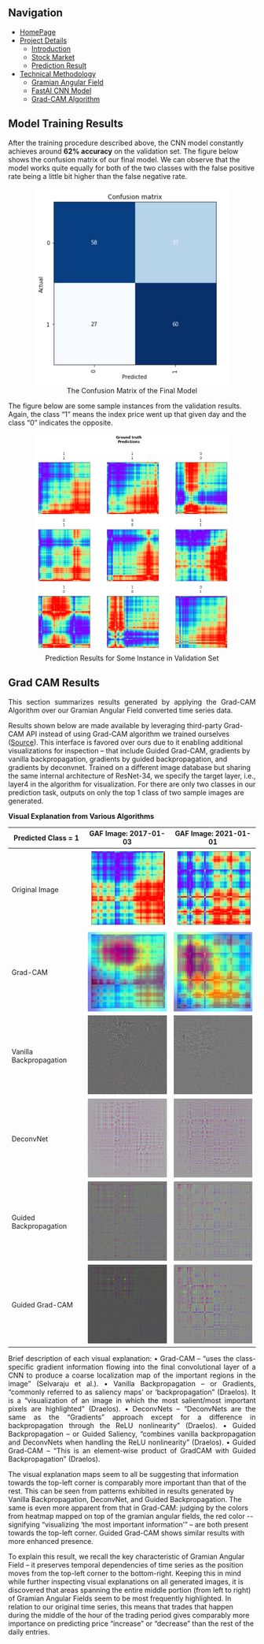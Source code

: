 ## Navigation 
- <a href = "https://connielee99.github.io/Explainable-AI-in-Finance">HomePage</a>
- <a href = "https://connielee99.github.io/Explainable-AI-in-Finance/abstract">Project Details</a>
  - <a href = "https://connielee99.github.io/Explainable-AI-in-Finance/introduction">Introduction</a>
  - <a href = "https://connielee99.github.io/Explainable-AI-in-Finance/stockmarket">Stock Market</a>
  - <a href = "https://connielee99.github.io/Explainable-AI-in-Finance/result">Prediction Result</a>
- <a href = "https://connielee99.github.io/Explainable-AI-in-Finance/methodology">Technical Methodology</a>
	- <a href = "https://connielee99.github.io/Explainable-AI-in-Finance/gaf">Gramian Angular Field</a> 
	- <a href = "https://connielee99.github.io/Explainable-AI-in-Finance/fastai">FastAI CNN Model</a>
	- <a href = "https://connielee99.github.io/Explainable-AI-in-Finance/gradcam">Grad-CAM Algorithm</a>

## Model Training Results

After the training procedure described above, the CNN model constantly achieves around **62% accuracy** on the validation set. The figure below shows the confusion matrix of our final model. We can observe that the model works quite equally for both of the two classes with the false positive rate being a little bit higher than the false negative rate.

<p align="center">
    <img src="img/report_img/confusion_matrix.png" alt="layers arch" width=400>
    <br>The Confusion Matrix of the Final Model

The figure below are some sample instances from the validation results. Again, the class “1” means the index price went up that given day and the class “0” indicates the opposite.
    
<p align="center">
    <img src="img/report_img/cnn_results.png" alt="layers arch" width=400>
    <br>Prediction Results for Some Instance in Validation Set
	
</p>

## Grad CAM Results
<p align='justify'>
This section summarizes results generated by applying the Grad-CAM Algorithm over our Gramian Angular Field converted time series data. <br>

Results shown below are made available by leveraging third-party Grad-CAM API instead of using Grad-CAM algorithm we trained ourselves (<a href = https://github.com/kazuto1011/grad-cam-pytorch#demo-1>Source</a>). This interface is favored over ours due to it enabling additional visualizations for inspection – that include Guided Grad-CAM, gradients by vanilla backpropagation, gradients by guided backpropagation, and gradients by deconvnet. Trained on a different image database but sharing the same internal architecture of ResNet-34, we specify the target layer, i.e., layer4 in the algorithm for visualization. For there are only two classes in our prediction task, outputs on only the top 1 class of two sample images are generated.<br>

</p>
<b>Visual Explanation from Various Algorithms</b><br>


| Predicted Class = 1 | GAF Image: 2017-01-03 | GAF Image: 2021-01-01 |
| --- | --- | --- |
| Original Image | <img src="img/test_imgs/2017-01-03.png" alt="test1" width=250> | <img src="img/test_imgs/2021-01-01.png" alt="test2" width=250> |
| Grad-CAM | <img src="img/class1_layer4_2017-01-03/0-resnet34-gradcam-layer4-oscilloscope.png" alt="test11" width=250> | <img src="img/class1_layer4_2021-01-01/0-resnet34-gradcam-layer4-digital_clock.png" alt="test21" width=250> |
| Vanilla Backpropagation | <img src="img/class1_layer4_2017-01-03/0-resnet34-vanilla-oscilloscope.png" alt="test12" width=250> | <img src="img/class1_layer4_2021-01-01/0-resnet34-vanilla-digital_clock.png" alt="test22" width=250> |
| DeconvNet | <img src="img/class1_layer4_2017-01-03/0-resnet34-deconvnet-oscilloscope.png" alt="test13" width=250> | <img src="img/class1_layer4_2021-01-01/0-resnet34-deconvnet-digital_clock.png" alt="test23" width=250> |
| Guided Backpropagation | <img src="img/class1_layer4_2017-01-03/0-resnet34-guided-oscilloscope.png" alt="test14" width=250> | <img src="img/class1_layer4_2021-01-01/0-resnet34-guided-digital_clock.png" alt="test24" width=250> |
| Guided Grad-CAM | <img src="img/class1_layer4_2017-01-03/0-resnet34-guided_gradcam-layer4-oscilloscope.png" alt="test15" width=250> | <img src="img/class1_layer4_2021-01-01/0-resnet34-guided_gradcam-layer4-digital_clock.png" alt="test25" width=250> |

<p align='justify'>
Brief description of each visual explanation:
•	Grad-CAM – “uses the class-specific gradient information flowing into the final convolutional layer of a CNN to produce a coarse localization map of the important regions in the image” (Selvaraju et al.).
•	Vanilla Backpropagation – or Gradients, “commonly referred to as saliency maps’ or ‘backpropagation” (Draelos). It is a “visualization of an image in which the most salient/most important pixels are highlighted” (Draelos).
•	DeconvNets – “DeconvNets are the same as the “Gradients” approach except for a difference in backpropagation through the ReLU nonlinearity” (Draelos).
•	Guided Backpropagation – or Guided Saliency, “combines vanilla backpropagation and DeconvNets when handling the ReLU nonlinearity” (Draelos).
•	Guided Grad-CAM – “This is an element-wise product of GradCAM with Guided Backpropagation” (Draelos).
	
The visual explanation maps seem to all be suggesting that information towards the top-left corner is comparably more important than that of the rest. This can be seen from patterns exhibited in results generated by Vanilla Backpropagation, DeconvNet, and Guided Backpropagation. The same is even more apparent from that in Grad-CAM: judging by the colors from heatmap mapped on top of the gramian angular fields, the red color -- signifying “visualizing ‘the most important information’” – are both present towards the top-left corner. Guided Grad-CAM shows similar results with more enhanced presence. <br>

To explain this result, we recall the key characteristic of Gramian Angular Field – it preserves temporal dependencies of time series as the position moves from the top-left corner to the bottom-right. Keeping this in mind while further inspecting visual explanations on all generated images, it is discovered that areas spanning the entire middle portion (from left to right) of Gramian Angular Fields seem to be most frequently highlighted. In relation to our original time series, this means that trades that happen during the middle of the hour of the trading period gives comparably more importance on predicting price “increase” or “decrease” than the rest of the daily entries. 
</p>
